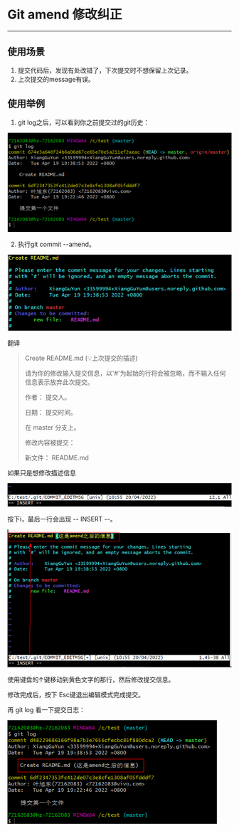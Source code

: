 # Git amend 修改纠正
***
## 使用场景
1. 提交代码后，发现有处改错了，下次提交时不想保留上次记录。
2. 上次提交的message有误。

## 使用举例
1. git log之后，可以看到你之前提交过的git历史：

![](img/96c311e7.png)

2. 执行git commit --amend。

![](img/3af32999.png)

翻译
> Create README.md (💡上次提交的描述)
>  
> 请为你的修改输入提交信息，以'#'为起始的行将会被忽略，而不输入任何信息表示放弃此次提交。
> 
> 作者： 提交人。
> 
> 日期： 提交时间。
> 
> 在 master 分支上。
> 
> 修改内容被提交：
> 
> 新文件： README.md

如果只是想修改描述信息

![](img/9227beb6.png)

按下i，最后一行会出现 -- INSERT --。

![](img/533cbe14.png)

使用键盘的↑键移动到黄色文字的那行，然后修改提交信息。

修改完成后，按下 Esc键退出编辑模式完成提交。

再 git log 看一下提交日志：

![](img/bb763559.png)